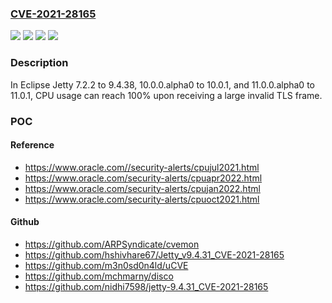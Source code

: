 ### [CVE-2021-28165](https://cve.mitre.org/cgi-bin/cvename.cgi?name=CVE-2021-28165)
![](https://img.shields.io/static/v1?label=Product&message=Eclipse%20Jetty&color=blue)
![](https://img.shields.io/static/v1?label=Version&message=%3E%3D%207.2.2%20&color=brighgreen)
![](https://img.shields.io/static/v1?label=Vulnerability&message=CWE-400&color=brighgreen)
![](https://img.shields.io/static/v1?label=Vulnerability&message=CWE-551&color=brighgreen)

### Description

In Eclipse Jetty 7.2.2 to 9.4.38, 10.0.0.alpha0 to 10.0.1, and 11.0.0.alpha0 to 11.0.1, CPU usage can reach 100% upon receiving a large invalid TLS frame.

### POC

#### Reference
- https://www.oracle.com//security-alerts/cpujul2021.html
- https://www.oracle.com/security-alerts/cpuapr2022.html
- https://www.oracle.com/security-alerts/cpujan2022.html
- https://www.oracle.com/security-alerts/cpuoct2021.html

#### Github
- https://github.com/ARPSyndicate/cvemon
- https://github.com/hshivhare67/Jetty_v9.4.31_CVE-2021-28165
- https://github.com/m3n0sd0n4ld/uCVE
- https://github.com/mchmarny/disco
- https://github.com/nidhi7598/jetty-9.4.31_CVE-2021-28165

